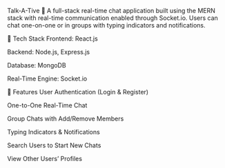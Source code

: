 Talk-A-Tive 💬
A full-stack real-time chat application built using the MERN stack with real-time communication enabled through Socket.io. Users can chat one-on-one or in groups with typing indicators and notifications.

🔧 Tech Stack
Frontend: React.js

Backend: Node.js, Express.js

Database: MongoDB

Real-Time Engine: Socket.io

🚀 Features
User Authentication (Login & Register)

One-to-One Real-Time Chat

Group Chats with Add/Remove Members

Typing Indicators & Notifications

Search Users to Start New Chats

View Other Users’ Profiles
